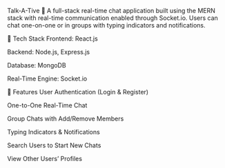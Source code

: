 Talk-A-Tive 💬
A full-stack real-time chat application built using the MERN stack with real-time communication enabled through Socket.io. Users can chat one-on-one or in groups with typing indicators and notifications.

🔧 Tech Stack
Frontend: React.js

Backend: Node.js, Express.js

Database: MongoDB

Real-Time Engine: Socket.io

🚀 Features
User Authentication (Login & Register)

One-to-One Real-Time Chat

Group Chats with Add/Remove Members

Typing Indicators & Notifications

Search Users to Start New Chats

View Other Users’ Profiles
